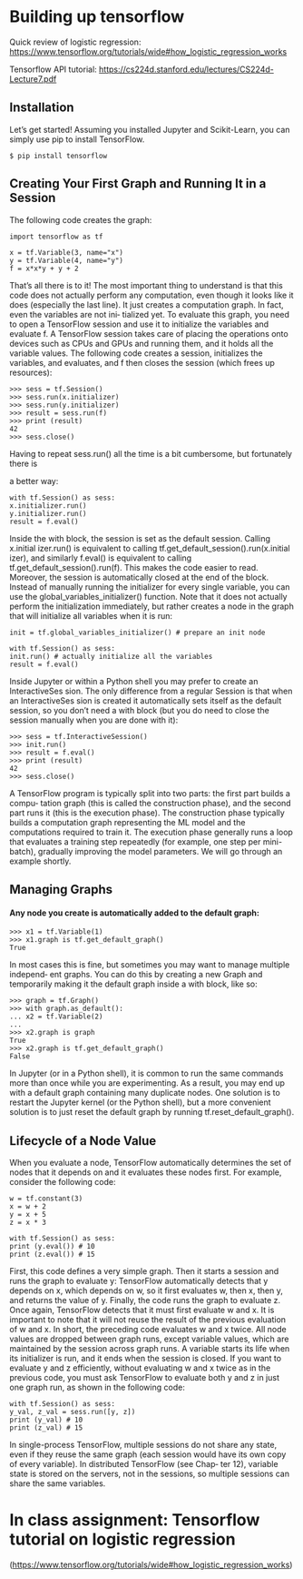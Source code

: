 # Building up tensorflow

Quick review of logistic regression: https://www.tensorflow.org/tutorials/wide#how_logistic_regression_works

Tensorflow API tutorial: https://cs224d.stanford.edu/lectures/CS224d-Lecture7.pdf

## Installation

Let’s get started! Assuming you installed Jupyter and Scikit-Learn, you can simply use pip to install TensorFlow. 
```
$ pip install tensorflow
```

## Creating Your First Graph and Running It in a Session

The following code creates the graph:

```
import tensorflow as tf
```
```
x = tf.Variable(3, name="x")
y = tf.Variable(4, name="y")
f = x*x*y + y + 2
```
That’s all there is to it! The most important thing to understand is that this code does
not actually perform any computation, even though it looks like it does (especially the
last line). It just creates a computation graph. In fact, even the variables are not ini‐
tialized yet. To evaluate this graph, you need to open a TensorFlow session and use it
to initialize the variables and evaluate f. A TensorFlow session takes care of placing
the operations onto devices such as CPUs and GPUs and running them, and it holds
all the variable values. The following code creates a session, initializes the variables,
and evaluates, and f then closes the session (which frees up resources):

```
>>> sess = tf.Session()
>>> sess.run(x.initializer)
>>> sess.run(y.initializer)
>>> result = sess.run(f)
>>> print (result)
42
>>> sess.close()
```
 Having to repeat sess.run() all the time is a bit cumbersome, but fortunately there is

 a better way:

```
with tf.Session() as sess:
x.initializer.run()
y.initializer.run()
result = f.eval()
```
 Inside the with block, the session is set as the default session. Calling x.initial izer.run() is equivalent to calling tf.get_default_session().run(x.initial izer), and similarly f.eval() is equivalent to calling tf.get_default_session().run(f). This makes the code easier to read. Moreover, the session is automatically closed at the end of the block. Instead of manually running the initializer for every single variable, you can use the global_variables_initializer() function. Note that it does not actually perform the initialization immediately, but rather creates a node in the graph that will initialize all variables when it is run:

```
init = tf.global_variables_initializer() # prepare an init node
```
```
with tf.Session() as sess:
init.run() # actually initialize all the variables
result = f.eval()
```
Inside Jupyter or within a Python shell you may prefer to create an InteractiveSes
sion. The only difference from a regular Session is that when an InteractiveSes
sion is created it automatically sets itself as the default session, so you don’t need a
with block (but you do need to close the session manually when you are done with
it):

```
>>> sess = tf.InteractiveSession()
>>> init.run()
>>> result = f.eval()
>>> print (result)
42
>>> sess.close()
```
 A TensorFlow program is typically split into two parts: the first part builds a compu‐ tation graph (this is called the construction phase), and the second part runs it (this is the execution phase). The construction phase typically builds a computation graph representing the ML model and the computations required to train it. The execution phase generally runs a loop that evaluates a training step repeatedly (for example, one step per mini-batch), gradually improving the model parameters. We will go through an example shortly.

## Managing Graphs

#### Any node you create is automatically added to the default graph:

```
>>> x1 = tf.Variable(1)
>>> x1.graph is tf.get_default_graph()
True
```
 In most cases this is fine, but sometimes you may want to manage multiple independ‐ ent graphs. You can do this by creating a new Graph and temporarily making it the default graph inside a with block, like so:

```
>>> graph = tf.Graph()
>>> with graph.as_default():
... x2 = tf.Variable(2)
...
>>> x2.graph is graph
True
>>> x2.graph is tf.get_default_graph()
False
```
In Jupyter (or in a Python shell), it is common to run the same
 commands more than once while you are experimenting. As a
 result, you may end up with a default graph containing many
 duplicate nodes. One solution is to restart the Jupyter kernel (or
 the Python shell), but a more convenient solution is to just reset the
 default graph by running tf.reset_default_graph().

## Lifecycle of a Node Value
 When you evaluate a node, TensorFlow automatically determines the set of nodes
 that it depends on and it evaluates these nodes first. For example, consider the following code:

```
w = tf.constant(3)
x = w + 2
y = x + 5
z = x * 3
```
```
with tf.Session() as sess:
print (y.eval()) # 10
print (z.eval()) # 15
```
First, this code defines a very simple graph. Then it starts a session and runs the
 graph to evaluate y: TensorFlow automatically detects that y depends on x, which
 depends on w, so it first evaluates w, then x, then y, and returns the value of y. Finally,
 the code runs the graph to evaluate z. Once again, TensorFlow detects that it must
 first evaluate w and x. It is important to note that it will not reuse the result of the
 previous evaluation of w and x. In short, the preceding code evaluates w and x twice.
 All node values are dropped between graph runs, except variable values, which are
 maintained by the session across graph runs. A variable starts its life when its initializer is run,
 and it ends when the session is closed.
 If you want to evaluate y and z efficiently, without evaluating w and x twice as in the
 previous code, you must ask TensorFlow to evaluate both y and z in just one graph
 run, as shown in the following code:
```
with tf.Session() as sess:
y_val, z_val = sess.run([y, z])
print (y_val) # 10
print (z_val) # 15
```
 In single-process TensorFlow, multiple sessions do not share any
 state, even if they reuse the same graph (each session would have its
 own copy of every variable). In distributed TensorFlow (see Chap‐
 ter 12), variable state is stored on the servers, not in the sessions, so
 multiple sessions can share the same variables.

# In class assignment: Tensorflow tutorial on logistic regression
(https://www.tensorflow.org/tutorials/wide#how_logistic_regression_works)
